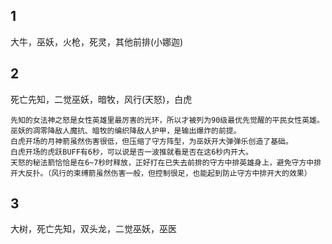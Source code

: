 ## 1  
大牛，巫妖，火枪，死灵，其他前排(小娜迦)  

## 2  
死亡先知，二觉巫妖，暗牧，风行(天怒)，白虎  

```
先知的女法神之怒是女性英雄里最厉害的光环，所以才被列为90级最优先觉醒的平民女性英雄。
巫妖的凋零降敌人魔抗、暗牧的编织降敌人护甲，是输出爆炸的前提。
白虎开场的月神箭虽然伤害很低，但压缩了守方阵型，为巫妖开大弹弹乐创造了基础。
白虎开场的虎跃BUFF有6秒，可以说是否一波推就看是否在这6秒内开大。
天怒的秘法箭恰恰是在6~7秒时释放，正好打在已失去前排的守方中排英雄身上，避免守方中排开大反扑。（风行的束缚箭虽然伤害一般，但控制很足，也能起到防止守方中排开大的效果）
```

## 3  
大树，死亡先知，双头龙，二觉巫妖，巫医